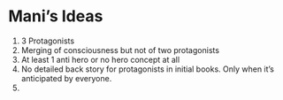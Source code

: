 
# Mani’s Ideas

1. 3 Protagonists
2. Merging of consciousness but not of two protagonists 
3.  At least 1 anti hero or no hero concept at all
4. No detailed back story for protagonists in initial books. Only when it’s anticipated by everyone.
5.
